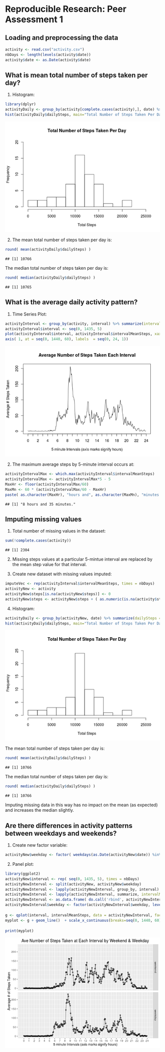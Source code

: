 # Reproducible Research: Peer Assessment 1



## Loading and preprocessing the data


```r
activity <- read.csv("activity.csv")
nbDays <- length(levels(activity$date))
activity$date <- as.Date(activity$date)
```



## What is mean total number of steps taken per day?
1. Histogram:

```r
library(dplyr)
activityDaily <- group_by(activity[complete.cases(activity),], date) %>% summarize(dailySteps = sum(steps))
hist(activityDaily$dailySteps, main="Total Number of Steps Taken Per Day", xlab = "Total Steps", breaks = 10, xlim = c(0,25000), ylim = c(0,20))
```

![](PA1_template_files/figure-html/unnamed-chunk-2-1.png)<!-- -->

2. The mean total number of steps taken per day is:

```r
round( mean(activityDaily$dailySteps) )
```

```
## [1] 10766
```
The median total number of steps taken per day is:

```r
round( median(activityDaily$dailySteps) )
```

```
## [1] 10765
```



## What is the average daily activity pattern?
1. Time Series Plot:

```r
activityInterval <- group_by(activity, interval) %>% summarize(intervalMeanSteps = mean(steps, na.rm = TRUE))
activityInterval$interval <- seq(0, 1435, 5)
plot(activityInterval$interval, activityInterval$intervalMeanSteps, xaxt = "n", type = "l", main = "Average Number of Steps Taken Each Interval", ylab = "Average # Steps Taken", xlab = "5 minute Intervals (axis marks signify hours)") 
axis( 1, at = seq(0, 1440, 60), labels  = seq(0, 24, 1))
```

![](PA1_template_files/figure-html/unnamed-chunk-5-1.png)<!-- -->

2. The maximum average steps by 5-minute interval occurs at:

```r
activityIntervalMax <- which.max(activityInterval$intervalMeanSteps)
activityIntervalMax <- activityIntervalMax*5 - 5
MaxHr <- floor(activityIntervalMax/60)
MaxMn <- 60 * (activityIntervalMax/60 - MaxHr)
paste( as.character(MaxHr), "hours and", as.character(MaxMn), "minutes."  )
```

```
## [1] "8 hours and 35 minutes."
```



## Imputing missing values
1. Total number of missing values in the dataset:

```r
sum(!complete.cases(activity))
```

```
## [1] 2304
```

2. Missing steps values at a particular 5-mintue interval are replaced by the mean step value for that interval.

3. Create new dataset with missing values imputed: 

```r
imputeVec <- rep(activityInterval$intervalMeanSteps, times = nbDays)
activityNew <- activity
activityNew$steps[is.na(activityNew$steps)] <- 0 
activityNew$steps <- activityNew$steps + ( as.numeric(is.na(activity$steps)) * imputeVec )
```

4. Histogram:

```r
activityDaily <- group_by(activityNew, date) %>% summarize(dailySteps = sum(steps))
hist(activityDaily$dailySteps, main="Total Number of Steps Taken Per Day", xlab = "Total Steps", breaks = 10, xlim = c(0,25000), ylim = c(0,25))
```

![](PA1_template_files/figure-html/unnamed-chunk-9-1.png)<!-- -->

The mean total number of steps taken per day is:

```r
round( mean(activityDaily$dailySteps) )
```

```
## [1] 10766
```
The median total number of steps taken per day is:

```r
round( median(activityDaily$dailySteps) )
```

```
## [1] 10766
```

Imputing missing data in this way has no impact on the mean (as expected) and increases the median slightly.



## Are there differences in activity patterns between weekdays and weekends?
1. Create new factor variable:

```r
activityNew$weekday <- factor( weekdays(as.Date(activityNew$date)) %in% c("Saturday", "Sunday"), labels = c("weekday", "weekend"))
```

2. Panel plot:

```r
library(ggplot2)
activityNew$interval <- rep( seq(0, 1435, 5), times = nbDays)
activityNewInterval <- split(activityNew, activityNew$weekday)
activityNewInterval <- lapply(activityNewInterval, group_by, interval)
activityNewInterval <- lapply(activityNewInterval, summarize, intervalMeanSteps = mean(steps, na.rm = TRUE), weekday = as.factor(weekday[1]) )
activityNewInterval <- as.data.frame( do.call('rbind', activityNewInterval) )
activityNewInterval$weekday <- factor(activityNewInterval$weekday, levels(activityNewInterval$weekday)[c(2,1)])

g <- qplot(interval, intervalMeanSteps, data = activityNewInterval, facets = weekday~., alpha = 0.01, xlab = "5 minute Intervals (axis marks signify hours)", ylab = "Average # of Steps Taken", main = 'Ave Number of Steps Taken at Each Interval by Weekend & Weekday')  
myplot <- g + geom_line()  + scale_x_continuous(breaks=seq(0, 1440, 60), labels  = seq(0, 24, 1) ) + theme(legend.position = "none")

print(myplot)
```

![](PA1_template_files/figure-html/unnamed-chunk-13-1.png)<!-- -->
